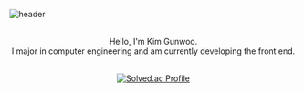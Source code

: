 ![header](https://capsule-render.vercel.app/api?type=Shark&color=auto&height=300&section=header&text=Geonu's%20Github&fontSize=90)

<br/>

<div align="center">Hello, I'm Kim Gunwoo.</br>I major in computer engineering and am currently developing the front end.</div>

<br/>




<div align="center">
  
  [![Solved.ac Profile](http://mazassumnida.wtf/api/v2/generate_badge?boj=kgu0515)](https://solved.ac/kgu0515/)
</div>

